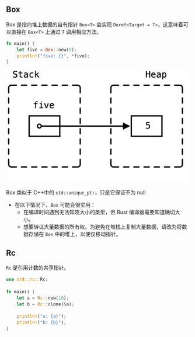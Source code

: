 ## Box
Box 是指向堆上数据的自有指针
`Box<T>` 会实现 `Deref<Target = T>`，这意味着可以直接在 `Box<T>` 上通过 `T` 调用相应方法。

```rust
fn main() {
    let five = Box::new(5);
    println!("five: {}", *five);
}
```

![](../images/google.github.io_comprehensive-rust_zh-CN_smart-pointers_box.html.png)

Box 类似于 C++中的 `std::unique_ptr`，只是它保证不为 null

- 在以下情况下，`Box` 可能会很实用：
    - 在编译时间遇到无法知晓大小的类型，但 Rust 编译器需要知道确切大小。
    - 想要转让大量数据的所有权。为避免在堆栈上复制大量数据，请改为将数据存储在 `Box` 中的堆上，以便仅移动指针。
## Rc
`Rc` 是引用计数的共享指针。

```rust
use std::rc::Rc;

fn main() {
    let a = Rc::new(10);
    let b = Rc::clone(&a);

    println!("a: {a}");
    println!("b: {b}");
}
```